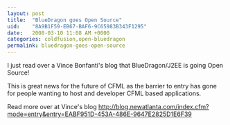```yaml
---
layout: post
title:  "BlueDragon goes Open Source"
uid:	"8A9B1F59-EB67-BAF6-9C65983B343F1295"
date:   2008-03-10 11:08 AM +0000
categories: coldfusion,open-bluedragon
permalink: bluedragon-goes-open-source
---
```

I just read over a Vince Bonfanti's blog that BlueDragon/J2EE is going Open Source!

This is great news for the future of CFML as the barrier to entry has gone for people wanting to host and developer CFML based applications.

Read more over at Vince's blog <a href="http://blog.newatlanta.com/index.cfm?mode=entry&entry=EABF951D-453A-486E-9647E2825D1E6F39">http://blog.newatlanta.com/index.cfm?mode=entry&entry=EABF951D-453A-486E-9647E2825D1E6F39</a>